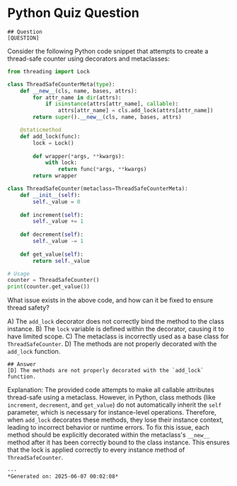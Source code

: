 # Python Quiz Question
    
    ## Question
    [QUESTION]
Consider the following Python code snippet that attempts to create a thread-safe counter using decorators and metaclasses:

```python
from threading import Lock

class ThreadSafeCounterMeta(type):
    def __new__(cls, name, bases, attrs):
        for attr_name in dir(attrs):
            if isinstance(attrs[attr_name], callable):
                attrs[attr_name] = cls.add_lock(attrs[attr_name])
        return super().__new__(cls, name, bases, attrs)

    @staticmethod
    def add_lock(func):
        lock = Lock()
        
        def wrapper(*args, **kwargs):
            with lock:
                return func(*args, **kwargs)
        return wrapper

class ThreadSafeCounter(metaclass=ThreadSafeCounterMeta):
    def __init__(self):
        self._value = 0
    
    def increment(self):
        self._value += 1
    
    def decrement(self):
        self._value -= 1
    
    def get_value(self):
        return self._value

# Usage
counter = ThreadSafeCounter()
print(counter.get_value())
```

What issue exists in the above code, and how can it be fixed to ensure thread safety?

A) The `add_lock` decorator does not correctly bind the method to the class instance.
B) The `lock` variable is defined within the decorator, causing it to have limited scope.
C) The metaclass is incorrectly used as a base class for `ThreadSafeCounter`.
D) The methods are not properly decorated with the `add_lock` function.
    
    ## Answer
    [D] The methods are not properly decorated with the `add_lock` function.

Explanation:
The provided code attempts to make all callable attributes thread-safe using a metaclass. However, in Python, class methods (like `increment`, `decrement`, and `get_value`) do not automatically inherit the `self` parameter, which is necessary for instance-level operations. Therefore, when `add_lock` decorates these methods, they lose their instance context, leading to incorrect behavior or runtime errors. To fix this issue, each method should be explicitly decorated within the metaclass's `__new__` method after it has been correctly bound to the class instance. This ensures that the lock is applied correctly to every instance method of `ThreadSafeCounter`.
    
    ---
    *Generated on: 2025-06-07 00:02:08*
    